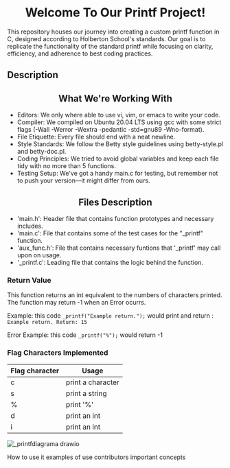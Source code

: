 <h1  align="center"> Welcome To Our Printf Project! </h1>
<p>   This repository houses our journey into creating a custom printf function in C, designed according to Holberton School's standards. Our goal is to replicate the functionality of the standard printf while focusing on clarity, efficiency, and adherence to best coding practices. </p>

<h2>Description</h2>


  
<h2  align="center">What We're Working With</h2>  

- Editors: We only where able to use vi, vim, or emacs to write your code.
- Compiler: We compiled on Ubuntu 20.04 LTS using gcc with some strict flags (-Wall -Werror -Wextra -pedantic -std=gnu89 -Wno-format).
- File Etiquette: Every file should end with a neat newline.
- Style Standards: We follow the Betty style guidelines using betty-style.pl and betty-doc.pl.
- Coding Principles: We tried to avoid global variables and keep each file tidy with no more than 5 functions.
- Testing Setup: We've got a handy main.c for testing, but remember not to push your version—it might differ from ours.

<h2  align="center">Files Description</h2>

- 'main.h': Header file that contains function prototypes and necessary includes.
- 'main.c': File that contains some of the test cases for the "_printf" function.
- 'aux_func.h': File that contains necessary funtions that '_printf' may call upon on usage.
- '_printf.c': Leading file that contains the logic behind the function.
  
<h3> Return Value </h3>

<p>  This function returns an int equivalent to the numbers of characters printed. The function may return -1 when an Error ocurrs.

Example: this code `_printf("Example return.");` would print and return : `Example return. Return: 15`

Error Example: this code `_printf("%");` would return -1 </p>

<h3> Flag Characters Implemented </h3>

| Flag character | Usage |
| ----------- | ----------- |
| c | print a character |
| s | print a string |
| % | print '%' |
| d | print an int |
| i | print an int |

![_printfdiagrama drawio](https://github.com/user-attachments/assets/701b017c-d863-4925-bc56-40ed6a8e9fb4)


How to use it
examples of use
contributors
important concepts

